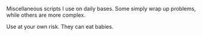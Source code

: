 Miscellaneous scripts I use on daily bases. Some simply wrap up problems, while others are more complex.

Use at your own risk. They can eat babies.
